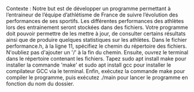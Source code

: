 Contexte : Notre but est de développer un programme permettant à l’entraineur de l’équipe d’athlétisme de France de suivre l’évolution des performances de ses sportifs. Les différentes performances des athlètes lors des entrainement seront stockées dans des fichiers. Votre programme doit pouvoir permettre de les mettre à jour, de consulter certains résultats ainsi que de produire quelques statistiques sur les athlètes.
Dans le fichier performance.h, à la ligne 11, spécifiez le chemin du répertoire des fichiers. N'oubliez pas d'ajouter un '/' à la fin du chemin. Ensuite, ouvrez le terminal dans le répertoire contenant les fichiers. Tapez sudo apt install make pour installer la commande 'make' et sudo apt install gcc pour installer le compilateur GCC via le terminal. Enfin, exécutez la commande make pour compiler le programme, puis exécutez ./main pour lancer le programme en fonction du nom du dossier.
